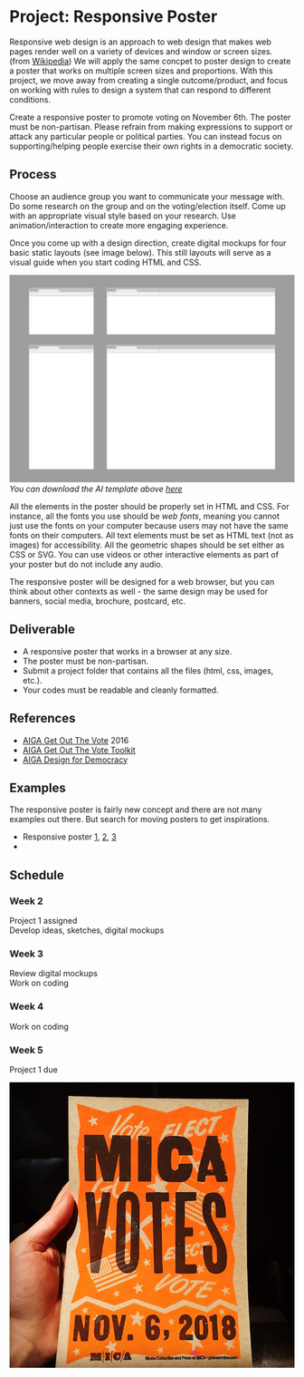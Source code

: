 # Project: Responsive Poster

Responsive web design is an approach to web design that makes web pages render well on a variety of devices and window or screen sizes. (from [Wikipedia](https://en.wikipedia.org/wiki/Responsive_web_design)) We will apply the same concpet to poster design to create a poster that works on multiple screen sizes and proportions. With this project, we move away from creating a single outcome/product, and focus on working with rules to design a system that can respond to different conditions.

Create a responsive poster to promote voting on November 6th. The poster must be non-partisan. Please refrain from making expressions to support or attack any particular people or political parties. You can instead focus on supporting/helping people exercise their own rights in a democratic society.

## Process

Choose an audience group you want to communicate your message with. Do some research on the group and on the voting/election itself. Come up with an appropriate visual style based on your research. Use animation/interaction to create more engaging experience.

Once you come up with a design direction, create digital mockups for four basic static layouts (see image below). This still layouts will serve as a visual guide when you start coding HTML and CSS. 

![layout template](../images/responsive-poster-layout-template.png)
*You can download the AI template above [here](../files/responsive-poster-layout-template.ai)*

All the elements in the poster should be properly set in HTML and CSS. For instance, all the fonts you use should be *web fonts*, meaning you cannot just use the fonts on your computer because users may not have the same fonts on their computers. All text elements must be set as HTML text (not as images) for accessibility. All the geometric shapes should be set either as CSS or SVG. You can use videos or other interactive elements as part of your poster but do not include any audio.

The responsive poster will be designed for a web browser, but you can think about other contexts as well - the same design may be used for banners, social media, brochure, postcard, etc.


## Deliverable
- A responsive poster that works in a browser at any size.
- The poster must be non-partisan.
- Submit a project folder that contains all the files (html, css, images, etc.).
- Your codes must be readable and cleanly formatted. 


## References
- [AIGA Get Out The Vote](https://www.aiga.org/vote) 2016
- [AIGA Get Out The Vote Toolkit](https://aigagotv.com)
- [AIGA Design for Democracy](https://www.aiga.org/design-for-democracy)

## Examples
The responsive poster is fairly new concept and there are not many examples out there. But search for moving posters to get inspirations. 
- Responsive poster [1](https://www.instagram.com/p/BjULj9aj5ai/?taken-by=cdaein), [2](https://www.instagram.com/p/BjYbPgDBjSq/?taken-by=cdaein), [3](https://www.instagram.com/p/Bjze9JFDd3M/?taken-by=cdaein)
- 



## Schedule

### Week 2
Project 1 assigned  
Develop ideas, sketches, digital mockups

### Week 3
Review digital mockups  
Work on coding 

### Week 4
Work on coding

### Week 5
Project 1 due


![mica votes](../images/mica-votes.jpg)

